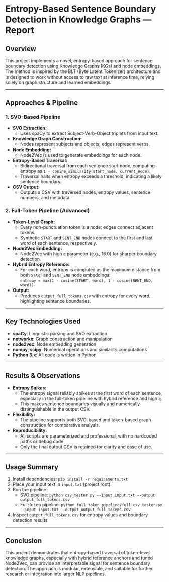 # Entropy-Based Sentence Boundary Detection in Knowledge Graphs — Report

## Overview
This project implements a novel, entropy-based approach for sentence boundary detection using Knowledge Graphs (KGs) and node embeddings. The method is inspired by the BLT (Byte Latent Tokenizer) architecture and is designed to work without access to raw text at inference time, relying solely on graph structure and learned embeddings.

---

## Approaches & Pipeline

### 1. SVO-Based Pipeline
- **SVO Extraction:**
  - Uses spaCy to extract Subject-Verb-Object triplets from input text.
- **Knowledge Graph Construction:**
  - Nodes represent subjects and objects; edges represent verbs.
- **Node Embedding:**
  - Node2Vec is used to generate embeddings for each node.
- **Entropy-Based Traversal:**
  - Bidirectional traversal from each sentence start node, computing entropy as `1 - cosine_similarity(start_node, current_node)`.
  - Traversal halts when entropy exceeds a threshold, indicating a likely sentence boundary.
- **CSV Output:**
  - Outputs a CSV with traversed nodes, entropy values, sentence numbers, and metadata.

### 2. Full-Token Pipeline (Advanced)
- **Token-Level Graph:**
  - Every non-punctuation token is a node; edges connect adjacent tokens.
  - Synthetic `START` and `SENT_END` nodes connect to the first and last word of each sentence, respectively.
- **Node2Vec Embedding:**
  - Node2Vec with high `q` parameter (e.g., 16.0) for sharper boundary detection.
- **Hybrid Entropy Reference:**
  - For each word, entropy is computed as the maximum distance from both `START` and `SENT_END` node embeddings:  
    `entropy = max(1 - cosine(START, word), 1 - cosine(SENT_END, word))`
- **Output:**
  - Produces `output_full_tokens.csv` with entropy for every word, highlighting sentence boundaries.

---

## Key Technologies Used
- **spaCy**: Linguistic parsing and SVO extraction
- **networkx**: Graph construction and manipulation
- **node2vec**: Node embedding generation
- **numpy, scipy**: Numerical operations and similarity computations
- **Python 3.x**: All code is written in Python

---

## Results & Observations
- **Entropy Spikes:**
  - The entropy signal reliably spikes at the first word of each sentence, especially in the full-token pipeline with hybrid reference and high `q`.
  - This makes sentence boundaries visually and numerically distinguishable in the output CSV.
- **Flexibility:**
  - The pipeline supports both SVO-based and token-based graph construction for comparative analysis.
- **Reproducibility:**
  - All scripts are parameterized and professional, with no hardcoded paths or debug code.
  - Only the final output CSV is retained for clarity and ease of use.

---

## Usage Summary
1. Install dependencies: `pip install -r requirements.txt`
2. Place your input text in `input.txt` (project root).
3. Run the pipeline:
   - SVO pipeline: `python csv_tester.py --input input.txt --output output_full_tokens.csv`
   - Full-token pipeline: `python full_token_pipeline/full_csv_tester.py --input input.txt --output output_full_tokens.csv`
4. Inspect `output_full_tokens.csv` for entropy values and boundary detection results.

---

## Conclusion
This project demonstrates that entropy-based traversal of token-level knowledge graphs, especially with hybrid reference anchors and tuned Node2Vec, can provide an interpretable signal for sentence boundary detection. The approach is modular, extensible, and suitable for further research or integration into larger NLP pipelines.
